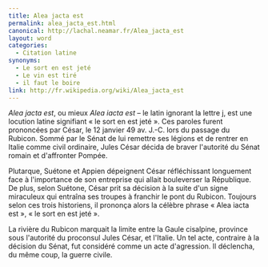 ```yaml
---
title: Alea jacta est
permalink: alea_jacta_est.html
canonical: http://lachal.neamar.fr/Alea_jacta_est
layout: word
categories:
  - Citation latine
synonyms:
  - Le sort en est jeté
  - Le vin est tiré
  - il faut le boire
link: http://fr.wikipedia.org/wiki/Alea_jacta_est
---
```


*Alea jacta est*, ou mieux *Alea iacta est* – le latin ignorant la lettre j, est une locution latine signifiant « le sort en est jeté ». Ces paroles furent prononcées par César, le 12 janvier 49 av. J.-C. lors du passage du Rubicon.
Sommé par le Sénat de lui remettre ses légions et de rentrer en Italie comme civil ordinaire, Jules César décida de braver l'autorité du Sénat romain et d'affronter Pompée.

Plutarque, Suétone et Appien dépeignent César réfléchissant longuement face à l'importance de son entreprise qui allait bouleverser la République. De plus, selon Suétone, César prit sa décision à la suite d'un signe miraculeux qui entraîna ses troupes à franchir le pont du Rubicon. Toujours selon ces trois historiens, il prononça alors la célèbre phrase « Alea iacta est », « le sort en est jeté ».

La rivière du Rubicon marquait la limite entre la Gaule cisalpine, province sous l'autorité du proconsul Jules César, et l'Italie. Un tel acte, contraire à la décision du Sénat, fut considéré comme un acte d'agression. Il déclencha, du même coup, la guerre civile.

